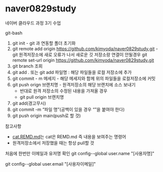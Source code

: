 # naver0829study
네이버 클라우드 과정 3기 수업 


git-bash
1. git init - git 과 연동할 폴더 초기화
2. git remote add origin https://github.com/kimyoda/naver0829study.git -  git 원격저장소에 새로 
   오류가 나서 새로운 깃 저장소랑 연결이 안될경우
   git remote set-url origin https://github.com/kimyoda/naver0829study.git 
4. git branch 조회
5. git add . 또는 git add 파일명 : 해당 파일들을 로컬 저장소에 추가
6. git commit - m 메세지 - 해당 메세지와 함께 위의 파일들을 로컬저장소에 커밋
7. git push orign 브랜치명 - 원격저장소의 해당 브랜치에 소스 보내기
    - 반대로 원격 저장소의 수정된 내용을 가져올 경우
    - git pull origin 브랜치명
7. git add(경고무시)
8. git commit -m “파일 명”(공백이 있을 경우 “”을 붙여야 한다)
9. git push origin main(push로 할 것)

참고사항

- [cat.REMD.md](http://cat.REMD.md)는 cat은 REMD.md 즉 내용을 보여주는 명령어
- 원격저장소에서 저장했을 때는 항상 pull할 것
  
처음에 한번만 이메일과 유저명 확인
git config--global user.name "[사용자명]"

git config--global user.email "[사용자이메일]"
